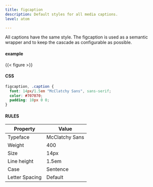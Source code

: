 ```yaml
---
title: figcaption
description: Default styles for all media captions.
level: atom

---
```

All captions have the same style. The figcaption is used as a semantic wrapper and to keep the cascade as configurable as possible.

#### example
<div class="example">
  {{< figure >}}
</div>

#### CSS
```css
figcaption, .caption {
  font: 14px/1.5em "McClatchy Sans", sans-serif;
  color: #707070;
  padding: 10px 0 0;
}
```

#### RULES 

Property | Value
--- | ---
Typeface | McClatchy Sans
Weight | 400
Size | 14px
Line height | 1.5em
Case | Sentence
Letter Spacing | Default
